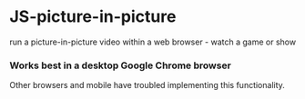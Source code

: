 # JS-picture-in-picture
run a picture-in-picture video within a web browser - watch a game or show


### Works best in a desktop Google Chrome browser
Other browsers and mobile have troubled implementing this functionality.
